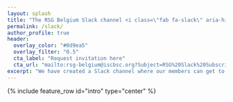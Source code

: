 ```yaml
---
layout: splash
title: "The RSG Belgium Slack channel <i class=\"fab fa-slack\" aria-hidden=\"true\"></i>"
permalink: /slack/
author_profile: true
header:
  overlay_color: "#0d9ea5"
  overlay_filter: "0.5"
  cta_label: "Request invitation here"
  cta_url: "mailto:rsg-belgium@iscbsc.org?Subject=RSG%20Slack%20Subscription&Body=I%20would%20like%20to%20join%20the%20RSG%20Belgium%20Slack%20channel%2E"
excerpt: "We have created a Slack channel where our members can get to know each other, discuss RSG events, collaborate and get more involved in our organization.<br>Don't be shy and come say hello!<br>Just send us an e-mail and we'll send you an invitation to join!"
---
```


{% include feature_row id="intro" type="center" %}

